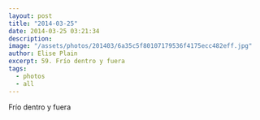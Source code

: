 ```yaml
---
layout: post
title: "2014-03-25"
date: 2014-03-25 03:21:34
description: 
image: "/assets/photos/201403/6a35c5f80107179536f4175ecc482eff.jpg"
author: Elise Plain
excerpt: 59. Frío dentro y fuera
tags: 
  - photos
  - all
---
```


Frío dentro y fuera
<p></p>
